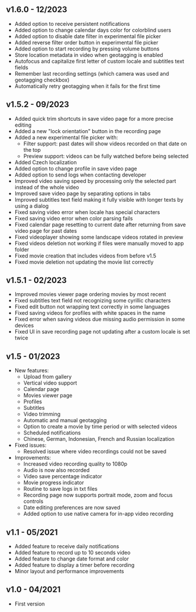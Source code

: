 ## v1.6.0 - 12/2023
- Added option to receive persistent notifications
- Added option to change calendar days color for colorblind users
- Added option to disable date filter in experimental file picker
- Added reverse filter order button in experimental file picker
- Added option to start recording by pressing volume buttons
- Store location metadata in video when geotagging is enabled
- Autofocus and capitalize first letter of custom locale and subtitles text fields
- Remember last recording settings (which camera was used and geotagging checkbox)
- Automatically retry geotagging when it fails for the first time

## v1.5.2 - 09/2023
- Added quick trim shortcuts in save video page for a more precise editing
- Added a new "lock orientation" button in the recording page
- Added a new experimental file picker with:
    - Filter support: past dates will show videos recorded on that date on the top
    - Preview support: videos can be fully watched before being selected
- Added Czech localization
- Added option to change profile in save video page
- Added option to send logs when contacting developer
- Improved video saving speed by processing only the selected part instead of the whole video
- Improved save video page by separating options in tabs
- Improved subtitles text field making it fully visible with longer texts by using a dialog
- Fixed saving video error when locale has special characters
- Fixed saving video error when color parsing fails
- Fixed calendar page resetting to current date after returning from save video page for past dates
- Fixed videoplayer showing some landscape videos rotated in preview
- Fixed videos deletion not working if files were manually moved to app folder
- Fixed movie creation that includes videos from before v1.5
- Fixed movie deletion not updating the movie list correctly

## v1.5.1 - 02/2023
- Improved movies viewer page ordering movies by most recent
- Fixed subtitles text field not recognizing some cyrillic characters
- Fixed edit button not wrapping text correctly in some languages
- Fixed saving videos for profiles with white spaces in the name
- Fixed error when saving videos due missing audio permission in some devices
- Fixed UI in save recording page not updating after a custom locale is set twice

## v1.5 - 01/2023
- New features:
    - Upload from gallery
    - Vertical video support
    - Calendar page
    - Movies viewer page
    - Profiles
    - Subtitles
    - Video trimming
    - Automatic and manual geotagging
    - Option to create a movie by time period or with selected videos
    - Scheduled notifications
    - Chinese, German, Indonesian, French and Russian localization
- Fixed issues:
    - Resolved issue where video recordings could not be saved
- Improvements:
    - Increased video recording quality to 1080p
    - Audio is now also recorded
    - Video save percentage indicator
    - Movie progress indicator
    - Routine to save logs in txt files
    - Recording page now supports portrait mode, zoom and focus controls
    - Date editing preferences are now saved
    - Added option to use native camera for in-app video recording

## v1.1 - 05/2021
- Added feature to receive daily notifications
- Added feature to record up to 10 seconds video
- Added feature to change date format and color
- Added feature to display a timer before recording
- Minor layout and performance improvements

## v1.0 - 04/2021
- First version
